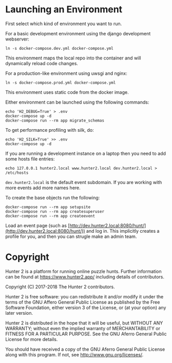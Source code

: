 Launching an Environment
========================

First select which kind of environment you want to run.

For a basic development environment using the django development webserver:
```shell
ln -s docker-compose.dev.yml docker-compose.yml
```
This environment maps the local repo into the container and will dynamically reload code changes.

For a production-like environment using uwsgi and nginx:
```shell
ln -s docker-compose.prod.yml docker-compose.yml
```
This environment uses static code from the docker image.

Either environment can be launched using the following commands:
```shell
echo 'H2_DEBUG=True' > .env
docker-compose up -d
docker-compose run --rm app migrate_schemas
```

To get performance profiling with silk, do:
```shell
echo 'H2_SILK=True' >> .env
docker-compose up -d
```

If you are running a development instance on a laptop then you need to add some hosts file entries:
```
echo 127.0.0.1 hunter2.local www.hunter2.local dev.hunter2.local > /etc/hosts
```
`dev.hunter2.local` is the default event subdomain. If you are working with more events add more names here.

To create the base objects run the following:
```
docker-compose run --rm app setupsite
docker-compose run --rm app createsuperuser
docker-compose run --rm app createevent
```

Load an event page (such as [http://dev.hunter2.local:8080/hunt/](http://dev.hunter2.local:8080/hunt/)) and log in.
This implicitly creates a profile for you, and then you can strugle make an admin team.

Copyright
=======
Hunter 2 is a platform for running online puzzle hunts. Further information can be found at https://www.hunter2.app/ including details of contributors.

Copyright (C) 2017-2018  The Hunter 2 contributors.

Hunter 2 is free software: you can redistribute it and/or modify it under the terms of the GNU Affero General Public License as published by the Free Software Foundation, either version 3 of the License, or (at your option) any later version.

Hunter 2 is distributed in the hope that it will be useful, but WITHOUT ANY WARRANTY; without even the implied warranty of MERCHANTABILITY or FITNESS FOR A PARTICULAR PURPOSE. See the GNU Aferro General Public License for more details.

You should have received a copy of the GNU Aferro General Public License along with this program. If not, see <http://www.gnu.org/licenses/>.
